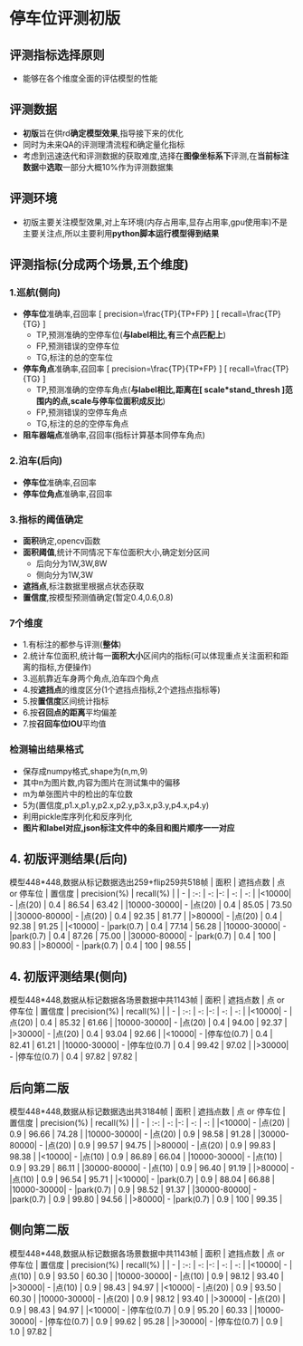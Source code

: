 # 停车位评测初版
## 评测指标选择原则
- 能够在各个维度全面的评估模型的性能
## **评测数据**
- **初版**旨在供rd**确定模型效果**,指导接下来的优化
- 同时为未来QA的评测理清流程和确定量化指标
- 考虑到迅速迭代和评测数据的获取难度,选择在**图像坐标系下**评测,在**当前标注数据**中**选取**一部分大概10%作为评测数据集
## 评测环境
- 初版主要关注模型效果,对上车环境(内存占用率,显存占用率,gpu使用率)不是主要关注点,所以主要利用**python脚本运行模型得到结果**
## **评测指标**(分成两个场景,五个维度)
### 1.巡航(侧向)
- **停车位**准确率,召回率
\[
precision=\frac{TP}{TP+FP}
\]
\[
recall=\frac{TP}{TG}
\]
  - TP,预测准确的空停车位(**与label相比,有三个点匹配上**)
  - FP,预测错误的空停车位
  - TG,标注的总的空车位
- **停车角点**准确率,召回率
\[
precision=\frac{TP}{TP+FP}
\]
\[
recall=\frac{TP}{TG}
\]
  - TP,预测准确的空停车角点(**与label相比,距离在\[
    scale*stand\_thresh
    \]范围内的点,scale与停车位面积成反比**)
  - FP,预测错误的空停车角点
  - TG,标注的总的空停车角点
- **阻车器端点**准确率,召回率(指标计算基本同停车角点)

### 2.泊车(后向)
- **停车位**准确率,召回率
- **停车位角点**准确率,召回率

### 3.指标的阈值确定
- **面积**确定,opencv函数
- **面积阈值**,统计不同情况下车位面积大小,确定划分区间
  - 后向分为1W,3W,8W
  - 侧向分为1W,3W
- **遮挡点**,标注数据里根据点状态获取
- **置信度**,按模型预测值确定(暂定0.4,0.6,0.8)
### 7个维度
- 1.有标注的都参与评测(**整体**)
- 2.统计车位面积,统计每一**面积大小**区间内的指标(可以体现重点关注面积和距离的指标,方便操作)
- 3.巡航靠近车身两个角点,泊车四个角点
- 4.按**遮挡点**的维度区分(1个遮挡点指标,2个遮挡点指标等)
- 5.按**置信度**区间统计指标
- 6.按**召回点的距离**平均偏差
- 7.按**召回车位IOU**平均值

### 检测输出结果格式
- 保存成numpy格式,shape为(n,m,9)
- 其中n为图片数,内容为图片在测试集中的偏移
- m为单张图片中的检出的车位数
- 5为(置信度,p1.x,p1.y,p2.x,p2.y,p3.x,p3.y,p4.x,p4.y)
- 利用pickle库序列化和反序列化
- **图片和label对应,json标注文件中的条目和图片顺序一一对应**

## 4. 初版评测结果(后向)
模型448*448,数据从标记数据选出259+flip259共518帧
| 面积 | 遮挡点数 | 点 or 停车位 | 置信度 | precision(%) | recall(%) |
| - | :-: | -: |-: | -: | -: |
|<10000| - |点(20) | 0.4 | 86.54 | 63.42 |
|10000-30000| - |点(20) | 0.4 | 85.05 | 73.50 |
|30000-80000| - |点(20) | 0.4 | 92.35 | 81.77 |
|>80000| - |点(20) | 0.4 | 92.38 | 91.25 |
|<10000| - |park(0.7) | 0.4 | 77.14 | 56.28 |
|10000-30000| - |park(0.7) | 0.4 | 87.26 | 75.00 |
|30000-80000| - |park(0.7) | 0.4 | 100 | 90.83 |
|>80000| - |park(0.7) | 0.4 | 100 | 98.55 |

## 4. 初版评测结果(侧向)
模型448*448,数据从标记数据各场景数据中共1143帧
| 面积 | 遮挡点数 | 点 or 停车位 | 置信度 | precision(%) | recall(%) |
| - | :-: | -: |-: | -: | -: |
|<10000| - |点(20) | 0.4 | 85.32 | 61.66 |
|10000-30000| - |点(20) | 0.4 | 94.00 | 92.37 |
|>30000| - |点(20) | 0.4 | 93.04 | 92.66 |
|<10000| - |停车位(0.7) | 0.4 | 82.41 | 61.21 |
|10000-30000| - |停车位(0.7) | 0.4 | 99.42 | 97.02 |
|>30000| - |停车位(0.7) | 0.4 | 97.82 | 97.82 |

## 后向第二版
模型448*448,数据从标记数据选出共3184帧
| 面积 | 遮挡点数 | 点 or 停车位 | 置信度 | precision(%) | recall(%) |
| - | :-: | -: |-: | -: | -: |
|<10000| - |点(20) | 0.9 | 96.66 | 74.28 |
|10000-30000| - |点(20) | 0.9 | 98.58 | 91.28 |
|30000-80000| - |点(20) | 0.9 | 99.57 | 94.75 |
|>80000| - |点(20) | 0.9 | 99.83 | 98.38 |
|<10000| - |点(10) | 0.9 | 86.89 | 66.04 |
|10000-30000| - |点(10) | 0.9 | 93.29 | 86.11 |
|30000-80000| - |点(10) | 0.9 | 96.40 | 91.19 |
|>80000| - |点(10) | 0.9 | 96.54 | 95.71 |
|<10000| - |park(0.7) | 0.9 | 88.04 | 66.88 |
|10000-30000| - |park(0.7) | 0.9 | 98.52 | 91.37 |
|30000-80000| - |park(0.7) | 0.9 | 99.80 | 94.56 |
|>80000| - |park(0.7) | 0.9 | 100 | 99.35 |

## 侧向第二版
模型448*448,数据从标记数据各场景数据中共1143帧
| 面积 | 遮挡点数 | 点 or 停车位 | 置信度 | precision(%) | recall(%) |
| - | :-: | -: |-: | -: | -: |
|<10000| - |点(10) | 0.9 | 93.50 | 60.30 |
|10000-30000| - |点(10) | 0.9 | 98.12 | 93.40 |
|>30000| - |点(10) | 0.9 | 98.43 | 94.97 |
|<10000| - |点(20) | 0.9 | 93.50 | 60.30 |
|10000-30000| - |点(20) | 0.9 | 98.12 | 93.40 |
|>30000| - |点(20) | 0.9 | 98.43 | 94.97 |
|<10000| - |停车位(0.7) | 0.9 | 95.20 | 60.33 |
|10000-30000| - |停车位(0.7) | 0.9 | 99.62 | 95.28 |
|>30000| - |停车位(0.7) | 0.9 | 1.0 | 97.82 |
